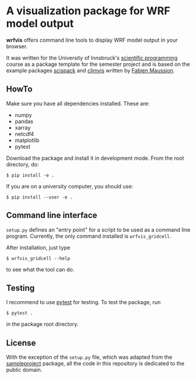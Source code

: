 # A visualization package for WRF model output

**wrfvis** offers command line tools to display WRF model output in your browser.

It was written for the University of Innsbruck's
[scientific programming](https://manuelalehner.github.io/scientific_programming)
course as a package template for the semester project and is based on the 
example packages [scispack](https://github.com/fmaussion/scispack) and
[climvis](https://github.com/fmaussion/climvis) written by
[Fabien Maussion](https://fabienmaussion.info).

## HowTo

Make sure you have all dependencies installed. These are:
- numpy
- pandas
- xarray
- netcdf4
- matplotlib
- pytest

Download the package and install it in development mode. From the root directory,
do:

    $ pip install -e .

If you are on a university computer, you should use:

    $ pip install --user -e .

## Command line interface

``setup.py`` defines an "entry point" for a script to be used as a
command line program. Currently, the only command installed is ``wrfvis_gridcell``.

After installation, just type

    $ wrfvis_gridcell --help

to see what the tool can do.

## Testing

I recommend to use [pytest](https://docs.pytest.org) for testing. To test
the package, run

    $ pytest .

in the package root directory.


## License

With the exception of the ``setup.py`` file, which was adapted from the
[sampleproject](https://github.com/pypa/sampleproject) package, all the
code in this repository is dedicated to the public domain.
